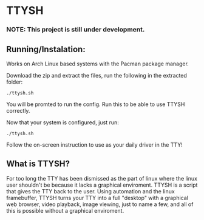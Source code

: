 # TTYSH

### NOTE: This project is still under development.

## Running/Instalation:

Works on Arch Linux based systems with the Pacman package manager. 

Download the zip and extract the files, run the following in the extracted folder:

```
./ttysh.sh
```

You will be promted to run the config. Run this to be able to use TTYSH correctly.

Now that your system is configured, just run:

```
./ttysh.sh
```

Follow the on-screen instruction to use as your daily driver in the TTY!

## What is TTYSH?

For too long the TTY has been dismissed as the part of linux where the linux user shouldn't be because it lacks a graphical enviroment. TTYSH is a script that gives the TTY back to the user. Using automation and the linux framebuffer, TTYSH turns your TTY into a full "desktop" with a graphical web browser, video playback, image viewing, just to name a few, and all of this is possible without a graphical enviroment.
